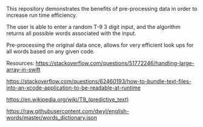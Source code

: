 This repository demonstrates the benefits of pre-processing data in order to increase run time efficiency. 


The user is able to enter a random T-9 3 digit input, and the algorithm returns all possible words associated with the input. 

Pre-processing the original data once, allows for very efficient look ups for all words based on any given code.



Resources:
https://stackoverflow.com/questions/51772246/handling-large-array-in-swift

https://stackoverflow.com/questions/62460193/how-to-bundle-text-files-into-an-xcode-application-to-be-readable-at-runtime

https://en.wikipedia.org/wiki/T9_(predictive_text)

https://raw.githubusercontent.com/dwyl/english-words/master/words_dictionary.json
